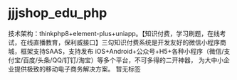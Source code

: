 # jjjshop_edu_php
技术架构：thinkphp8+element-plus+uniapp。【知识付费，学习刷题，在线考试，在线直播教育，保利威接口】三勾知识付费系统是开发友好的微信小程序商城，框架支持SAAS，支持发布 iOS+Android+公众号+H5+各种小程序（微信/支付宝/百度/头条/QQ/钉钉/淘宝）等多个平台，不可多得的二开神器， 为大中小企业提供极致的移动电子商务解决方案。 暂无标签
